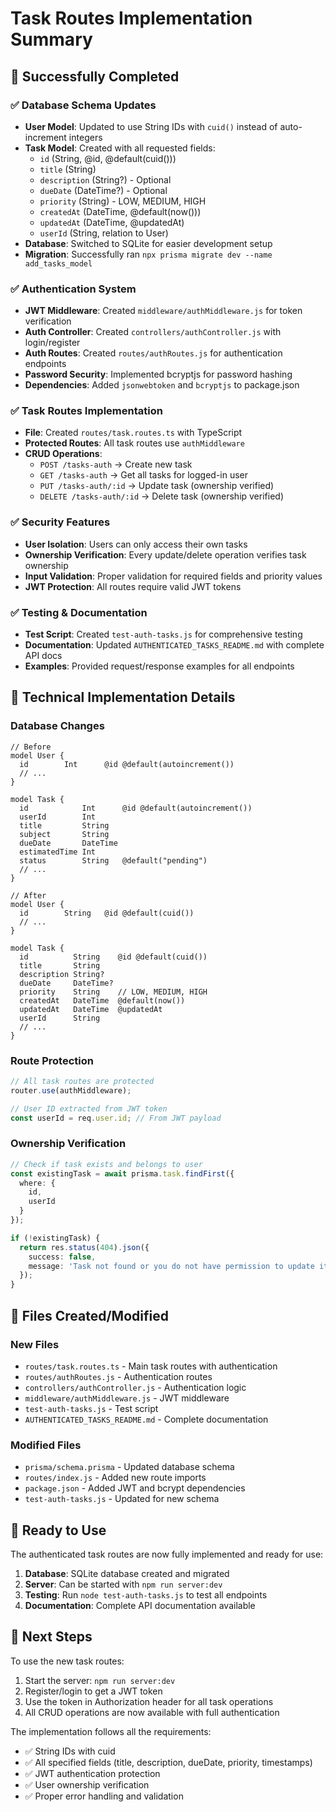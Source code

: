 # Task Routes Implementation Summary

## 🎉 **Successfully Completed**

### ✅ **Database Schema Updates**
- **User Model**: Updated to use String IDs with `cuid()` instead of auto-increment integers
- **Task Model**: Created with all requested fields:
  - `id` (String, @id, @default(cuid()))
  - `title` (String)
  - `description` (String?) - Optional
  - `dueDate` (DateTime?) - Optional  
  - `priority` (String) - LOW, MEDIUM, HIGH
  - `createdAt` (DateTime, @default(now()))
  - `updatedAt` (DateTime, @updatedAt)
  - `userId` (String, relation to User)
- **Database**: Switched to SQLite for easier development setup
- **Migration**: Successfully ran `npx prisma migrate dev --name add_tasks_model`

### ✅ **Authentication System**
- **JWT Middleware**: Created `middleware/authMiddleware.js` for token verification
- **Auth Controller**: Created `controllers/authController.js` with login/register
- **Auth Routes**: Created `routes/authRoutes.js` for authentication endpoints
- **Password Security**: Implemented bcryptjs for password hashing
- **Dependencies**: Added `jsonwebtoken` and `bcryptjs` to package.json

### ✅ **Task Routes Implementation**
- **File**: Created `routes/task.routes.ts` with TypeScript
- **Protected Routes**: All task routes use `authMiddleware`
- **CRUD Operations**:
  - `POST /tasks-auth` → Create new task
  - `GET /tasks-auth` → Get all tasks for logged-in user
  - `PUT /tasks-auth/:id` → Update task (ownership verified)
  - `DELETE /tasks-auth/:id` → Delete task (ownership verified)

### ✅ **Security Features**
- **User Isolation**: Users can only access their own tasks
- **Ownership Verification**: Every update/delete operation verifies task ownership
- **Input Validation**: Proper validation for required fields and priority values
- **JWT Protection**: All routes require valid JWT tokens

### ✅ **Testing & Documentation**
- **Test Script**: Created `test-auth-tasks.js` for comprehensive testing
- **Documentation**: Updated `AUTHENTICATED_TASKS_README.md` with complete API docs
- **Examples**: Provided request/response examples for all endpoints

## 🔧 **Technical Implementation Details**

### Database Changes
```prisma
// Before
model User {
  id        Int      @id @default(autoincrement())
  // ...
}

model Task {
  id            Int      @id @default(autoincrement())
  userId        Int
  title         String
  subject       String
  dueDate       DateTime
  estimatedTime Int
  status        String   @default("pending")
  // ...
}

// After
model User {
  id        String   @id @default(cuid())
  // ...
}

model Task {
  id          String    @id @default(cuid())
  title       String
  description String?
  dueDate     DateTime?
  priority    String    // LOW, MEDIUM, HIGH
  createdAt   DateTime  @default(now())
  updatedAt   DateTime  @updatedAt
  userId      String
  // ...
}
```

### Route Protection
```typescript
// All task routes are protected
router.use(authMiddleware);

// User ID extracted from JWT token
const userId = req.user.id; // From JWT payload
```

### Ownership Verification
```typescript
// Check if task exists and belongs to user
const existingTask = await prisma.task.findFirst({
  where: {
    id,
    userId
  }
});

if (!existingTask) {
  return res.status(404).json({
    success: false,
    message: 'Task not found or you do not have permission to update it'
  });
}
```

## 📁 **Files Created/Modified**

### New Files
- `routes/task.routes.ts` - Main task routes with authentication
- `routes/authRoutes.js` - Authentication routes
- `controllers/authController.js` - Authentication logic
- `middleware/authMiddleware.js` - JWT middleware
- `test-auth-tasks.js` - Test script
- `AUTHENTICATED_TASKS_README.md` - Complete documentation

### Modified Files
- `prisma/schema.prisma` - Updated database schema
- `routes/index.js` - Added new route imports
- `package.json` - Added JWT and bcrypt dependencies
- `test-auth-tasks.js` - Updated for new schema

## 🚀 **Ready to Use**

The authenticated task routes are now fully implemented and ready for use:

1. **Database**: SQLite database created and migrated
2. **Server**: Can be started with `npm run server:dev`
3. **Testing**: Run `node test-auth-tasks.js` to test all endpoints
4. **Documentation**: Complete API documentation available

## 🎯 **Next Steps**

To use the new task routes:

1. Start the server: `npm run server:dev`
2. Register/login to get a JWT token
3. Use the token in Authorization header for all task operations
4. All CRUD operations are now available with full authentication

The implementation follows all the requirements:
- ✅ String IDs with cuid
- ✅ All specified fields (title, description, dueDate, priority, timestamps)
- ✅ JWT authentication protection
- ✅ User ownership verification
- ✅ Proper error handling and validation
